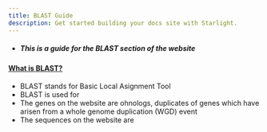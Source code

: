 ```yaml
---
title: BLAST Guide
description: Get started building your docs site with Starlight.
---
```

<!DOCTYPE html>
<html>
<head>

<ul>
<li><h5>This is a guide for the BLAST section of the website</h5></li>
</ul>

<h4><p><u>What is BLAST?</u><p></h4>
<ul>
<li>BLAST stands for Basic Local Asignment Tool
<li>BLAST is used for
<li>The genes on the website are ohnologs, duplicates of genes which have arisen from a whole genome duplication (WGD) event
<li>The sequences on the website are
</ul>

</head>
</html>